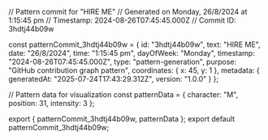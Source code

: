 // Pattern commit for "HIRE ME"
// Generated on Monday, 26/8/2024 at 1:15:45 pm
// Timestamp: 2024-08-26T07:45:45.000Z
// Commit ID: 3hdtj44b09w

const patternCommit_3hdtj44b09w = {
  id: "3hdtj44b09w",
  text: "HIRE ME",
  date: "26/8/2024",
  time: "1:15:45 pm",
  dayOfWeek: "Monday",
  timestamp: "2024-08-26T07:45:45.000Z",
  type: "pattern-generation",
  purpose: "GitHub contribution graph pattern",
  coordinates: {
    x: 45,
    y: 1
  },
  metadata: {
    generatedAt: "2025-07-24T17:43:29.312Z",
    version: "1.0.0"
  }
};

// Pattern data for visualization
const patternData = {
  character: "M",
  position: 31,
  intensity: 3
};

export { patternCommit_3hdtj44b09w, patternData };
export default patternCommit_3hdtj44b09w;
